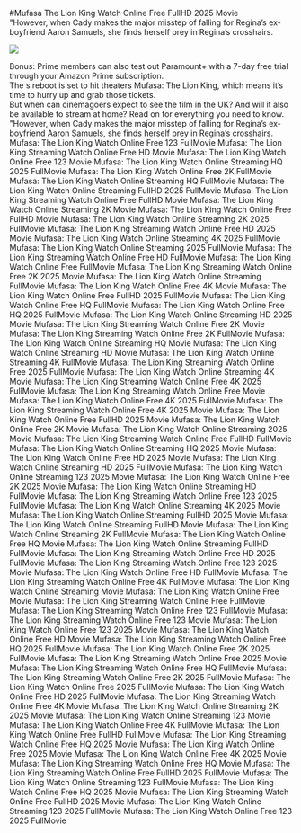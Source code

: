 #Mufasa The Lion King Watch Online Free FullHD 2025 Movie  
"However, when Cady makes the major misstep of falling for Regina’s ex-boyfriend Aaron Samuels, she finds herself prey in Regina’s crosshairs.  
  
[![](https://i.imgur.com/qSNzIqt.png)](https://movie.rssnews.media/OzBjEdLd.php)  
  
Bonus: Prime members can also test out Paramount+ with a 7-day free trial through your Amazon Prime subscription.  
The s reboot is set to hit theaters Mufasa: The Lion King, which means it’s time to hurry up and grab those tickets.  
But when can cinemagoers expect to see the film in the UK? And will it also be available to stream at home? Read on for everything you need to know.  
"However, when Cady makes the major misstep of falling for Regina’s ex-boyfriend Aaron Samuels, she finds herself prey in Regina’s crosshairs.  
Mufasa: The Lion King Watch Online Free 123 FullMovie
Mufasa: The Lion King Streaming Watch Online Free HD Movie
Mufasa: The Lion King Watch Online Free 123 Movie
Mufasa: The Lion King Watch Online Streaming HQ 2025 FullMovie
Mufasa: The Lion King Watch Online Free 2K FullMovie
Mufasa: The Lion King Watch Online Streaming HQ FullMovie
Mufasa: The Lion King Watch Online Streaming FullHD 2025 FullMovie
Mufasa: The Lion King Streaming Watch Online Free FullHD Movie
Mufasa: The Lion King Watch Online Streaming 2K Movie
Mufasa: The Lion King Watch Online Free FullHD Movie
Mufasa: The Lion King Watch Online Streaming 2K 2025 FullMovie
Mufasa: The Lion King Streaming Watch Online Free HD 2025 Movie
Mufasa: The Lion King Watch Online Streaming 4K 2025 FullMovie
Mufasa: The Lion King Watch Online Streaming 2025 FullMovie
Mufasa: The Lion King Streaming Watch Online Free HD FullMovie
Mufasa: The Lion King Watch Online Free FullMovie
Mufasa: The Lion King Streaming Watch Online Free 2K 2025 Movie
Mufasa: The Lion King Watch Online Streaming FullMovie
Mufasa: The Lion King Watch Online Free 4K Movie
Mufasa: The Lion King Watch Online Free FullHD 2025 FullMovie
Mufasa: The Lion King Watch Online Free HQ FullMovie
Mufasa: The Lion King Watch Online Free HQ 2025 FullMovie
Mufasa: The Lion King Watch Online Streaming HD 2025 Movie
Mufasa: The Lion King Streaming Watch Online Free 2K Movie
Mufasa: The Lion King Streaming Watch Online Free 2K FullMovie
Mufasa: The Lion King Watch Online Streaming HQ Movie
Mufasa: The Lion King Watch Online Streaming HD Movie
Mufasa: The Lion King Watch Online Streaming 4K FullMovie
Mufasa: The Lion King Streaming Watch Online Free 2025 FullMovie
Mufasa: The Lion King Watch Online Streaming 4K Movie
Mufasa: The Lion King Streaming Watch Online Free 4K 2025 FullMovie
Mufasa: The Lion King Streaming Watch Online Free Movie
Mufasa: The Lion King Watch Online Free 4K 2025 FullMovie
Mufasa: The Lion King Streaming Watch Online Free 4K 2025 Movie
Mufasa: The Lion King Watch Online Free FullHD 2025 Movie
Mufasa: The Lion King Watch Online Free 2K Movie
Mufasa: The Lion King Watch Online Streaming 2025 Movie
Mufasa: The Lion King Streaming Watch Online Free FullHD FullMovie
Mufasa: The Lion King Watch Online Streaming HQ 2025 Movie
Mufasa: The Lion King Watch Online Free HD 2025 Movie
Mufasa: The Lion King Watch Online Streaming HD 2025 FullMovie
Mufasa: The Lion King Watch Online Streaming 123 2025 Movie
Mufasa: The Lion King Watch Online Free 2K 2025 Movie
Mufasa: The Lion King Watch Online Streaming HD FullMovie
Mufasa: The Lion King Streaming Watch Online Free 123 2025 FullMovie
Mufasa: The Lion King Watch Online Streaming 4K 2025 Movie
Mufasa: The Lion King Watch Online Streaming FullHD 2025 Movie
Mufasa: The Lion King Watch Online Streaming FullHD Movie
Mufasa: The Lion King Watch Online Streaming 2K FullMovie
Mufasa: The Lion King Watch Online Free HQ Movie
Mufasa: The Lion King Watch Online Streaming FullHD FullMovie
Mufasa: The Lion King Streaming Watch Online Free HD 2025 FullMovie
Mufasa: The Lion King Streaming Watch Online Free 123 2025 Movie
Mufasa: The Lion King Watch Online Free HD FullMovie
Mufasa: The Lion King Streaming Watch Online Free 4K FullMovie
Mufasa: The Lion King Watch Online Streaming Movie
Mufasa: The Lion King Watch Online Free Movie
Mufasa: The Lion King Streaming Watch Online Free FullMovie
Mufasa: The Lion King Streaming Watch Online Free 123 FullMovie
Mufasa: The Lion King Streaming Watch Online Free 123 Movie
Mufasa: The Lion King Watch Online Free 123 2025 Movie
Mufasa: The Lion King Watch Online Free HD Movie
Mufasa: The Lion King Streaming Watch Online Free HQ 2025 FullMovie
Mufasa: The Lion King Watch Online Free 2K 2025 FullMovie
Mufasa: The Lion King Streaming Watch Online Free 2025 Movie
Mufasa: The Lion King Streaming Watch Online Free HQ FullMovie
Mufasa: The Lion King Streaming Watch Online Free 2K 2025 FullMovie
Mufasa: The Lion King Watch Online Free 2025 FullMovie
Mufasa: The Lion King Watch Online Free HD 2025 FullMovie
Mufasa: The Lion King Streaming Watch Online Free 4K Movie
Mufasa: The Lion King Watch Online Streaming 2K 2025 Movie
Mufasa: The Lion King Watch Online Streaming 123 Movie
Mufasa: The Lion King Watch Online Free 4K FullMovie
Mufasa: The Lion King Watch Online Free FullHD FullMovie
Mufasa: The Lion King Streaming Watch Online Free HQ 2025 Movie
Mufasa: The Lion King Watch Online Free 2025 Movie
Mufasa: The Lion King Watch Online Free 4K 2025 Movie
Mufasa: The Lion King Streaming Watch Online Free HQ Movie
Mufasa: The Lion King Streaming Watch Online Free FullHD 2025 FullMovie
Mufasa: The Lion King Watch Online Streaming 123 FullMovie
Mufasa: The Lion King Watch Online Free HQ 2025 Movie
Mufasa: The Lion King Streaming Watch Online Free FullHD 2025 Movie
Mufasa: The Lion King Watch Online Streaming 123 2025 FullMovie
Mufasa: The Lion King Watch Online Free 123 2025 FullMovie